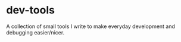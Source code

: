 dev-tools
=========

A collection of small tools I write to make everyday development and debugging easier/nicer.